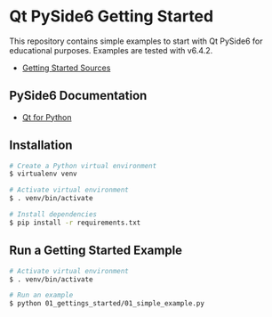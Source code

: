 # Qt PySide6 Getting Started

This repository contains simple examples to start with Qt PySide6 for educational purposes.
Examples are tested with v6.4.2.

- [Getting Started Sources](https://github.com/Erriez/pyside6-getting-started)

## PySide6 Documentation

- [Qt for Python](https://doc.qt.io/qtforpython/)

## Installation

```bash
# Create a Python virtual environment
$ virtualenv venv

# Activate virtual environment
$ . venv/bin/activate

# Install dependencies
$ pip install -r requirements.txt
```

## Run a Getting Started Example

```bash
# Activate virtual environment
$ . venv/bin/activate

# Run an example
$ python 01_gettings_started/01_simple_example.py
```
